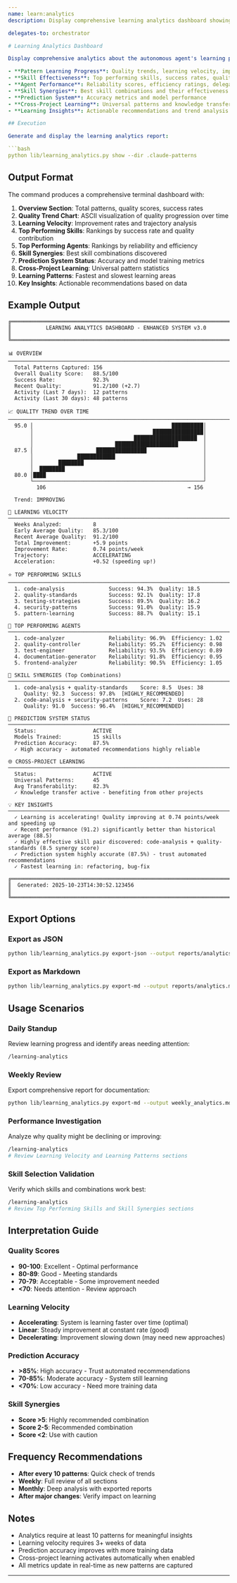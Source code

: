 ```yaml
---
name: learn:analytics
description: Display comprehensive learning analytics dashboard showing pattern learning progress, skill effectiveness, prediction accuracy, and improvement trends

delegates-to: orchestrator

# Learning Analytics Dashboard

Display comprehensive analytics about the autonomous agent's learning progress, including:

- **Pattern Learning Progress**: Quality trends, learning velocity, improvement rates
- **Skill Effectiveness**: Top performing skills, success rates, quality contributions
- **Agent Performance**: Reliability scores, efficiency ratings, delegation patterns
- **Skill Synergies**: Best skill combinations and their effectiveness
- **Prediction System**: Accuracy metrics and model performance
- **Cross-Project Learning**: Universal patterns and knowledge transfer
- **Learning Insights**: Actionable recommendations and trend analysis

## Execution

Generate and display the learning analytics report:

```bash
python lib/learning_analytics.py show --dir .claude-patterns
```

## Output Format

The command produces a comprehensive terminal dashboard with:

1. **Overview Section**: Total patterns, quality scores, success rates
2. **Quality Trend Chart**: ASCII visualization of quality progression over time
3. **Learning Velocity**: Improvement rates and trajectory analysis
4. **Top Performing Skills**: Rankings by success rate and quality contribution
5. **Top Performing Agents**: Rankings by reliability and efficiency
6. **Skill Synergies**: Best skill combinations discovered
7. **Prediction System Status**: Accuracy and model training metrics
8. **Cross-Project Learning**: Universal pattern statistics
9. **Learning Patterns**: Fastest and slowest learning areas
10. **Key Insights**: Actionable recommendations based on data

## Example Output

```
╔═══════════════════════════════════════════════════════════════════════════╗
║           LEARNING ANALYTICS DASHBOARD - ENHANCED SYSTEM v3.0           ║
╚═══════════════════════════════════════════════════════════════════════════╝

📊 OVERVIEW
───────────────────────────────────────────────────────────────────────────
  Total Patterns Captured: 156
  Overall Quality Score:   88.5/100
  Success Rate:            92.3%
  Recent Quality:          91.2/100 (+2.7)
  Activity (Last 7 days):  12 patterns
  Activity (Last 30 days): 48 patterns

📈 QUALITY TREND OVER TIME
───────────────────────────────────────────────────────────────────────────
  95.0 │                                            ██████████│
       │                                      ████████████████│
       │                                ████████████████████  │
       │                          ████████████████████        │
  87.5 │                    ████████████████                  │
       │              ████████████                            │
       │        ████████                                      │
       │  ████████                                            │
  80.0 │████                                                  │
       └──────────────────────────────────────────────────────┘
         106                                             → 156

  Trend: IMPROVING

🚀 LEARNING VELOCITY
───────────────────────────────────────────────────────────────────────────
  Weeks Analyzed:          8
  Early Average Quality:   85.3/100
  Recent Average Quality:  91.2/100
  Total Improvement:       +5.9 points
  Improvement Rate:        0.74 points/week
  Trajectory:              ACCELERATING
  Acceleration:            +0.52 (speeding up!)

⭐ TOP PERFORMING SKILLS
───────────────────────────────────────────────────────────────────────────
  1. code-analysis              Success: 94.3%  Quality: 18.5
  2. quality-standards          Success: 92.1%  Quality: 17.8
  3. testing-strategies         Success: 89.5%  Quality: 16.2
  4. security-patterns          Success: 91.0%  Quality: 15.9
  5. pattern-learning           Success: 88.7%  Quality: 15.1

🤖 TOP PERFORMING AGENTS
───────────────────────────────────────────────────────────────────────────
  1. code-analyzer              Reliability: 96.9%  Efficiency: 1.02
  2. quality-controller         Reliability: 95.2%  Efficiency: 0.98
  3. test-engineer              Reliability: 93.5%  Efficiency: 0.89
  4. documentation-generator    Reliability: 91.8%  Efficiency: 0.95
  5. frontend-analyzer          Reliability: 90.5%  Efficiency: 1.05

🔗 SKILL SYNERGIES (Top Combinations)
───────────────────────────────────────────────────────────────────────────
  1. code-analysis + quality-standards    Score: 8.5  Uses: 38
     Quality: 92.3  Success: 97.8%  [HIGHLY_RECOMMENDED]
  2. code-analysis + security-patterns    Score: 7.2  Uses: 28
     Quality: 91.0  Success: 96.4%  [HIGHLY_RECOMMENDED]

🎯 PREDICTION SYSTEM STATUS
───────────────────────────────────────────────────────────────────────────
  Status:                  ACTIVE
  Models Trained:          15 skills
  Prediction Accuracy:     87.5%
  ✓ High accuracy - automated recommendations highly reliable

🌐 CROSS-PROJECT LEARNING
───────────────────────────────────────────────────────────────────────────
  Status:                  ACTIVE
  Universal Patterns:      45
  Avg Transferability:     82.3%
  ✓ Knowledge transfer active - benefiting from other projects

💡 KEY INSIGHTS
───────────────────────────────────────────────────────────────────────────
  ✓ Learning is accelerating! Quality improving at 0.74 points/week and speeding up
  ✓ Recent performance (91.2) significantly better than historical average (88.5)
  ✓ Highly effective skill pair discovered: code-analysis + quality-standards (8.5 synergy score)
  ✓ Prediction system highly accurate (87.5%) - trust automated recommendations
  ✓ Fastest learning in: refactoring, bug-fix

╔═══════════════════════════════════════════════════════════════════════════╗
║  Generated: 2025-10-23T14:30:52.123456                                   ║
╚═══════════════════════════════════════════════════════════════════════════╝
```

## Export Options

### Export as JSON
```bash
python lib/learning_analytics.py export-json --output reports/analytics.json --dir .claude-patterns
```

### Export as Markdown
```bash
python lib/learning_analytics.py export-md --output reports/analytics.md --dir .claude-patterns
```

## Usage Scenarios

### Daily Standup
Review learning progress and identify areas needing attention:
```bash
/learning-analytics
```

### Weekly Review
Export comprehensive report for documentation:
```bash
python lib/learning_analytics.py export-md --output weekly_analytics.md
```

### Performance Investigation
Analyze why quality might be declining or improving:
```bash
/learning-analytics
# Review Learning Velocity and Learning Patterns sections
```

### Skill Selection Validation
Verify which skills and combinations work best:
```bash
/learning-analytics
# Review Top Performing Skills and Skill Synergies sections
```

## Interpretation Guide

### Quality Scores
- **90-100**: Excellent - Optimal performance
- **80-89**: Good - Meeting standards
- **70-79**: Acceptable - Some improvement needed
- **<70**: Needs attention - Review approach

### Learning Velocity
- **Accelerating**: System is learning faster over time (optimal)
- **Linear**: Steady improvement at constant rate (good)
- **Decelerating**: Improvement slowing down (may need new approaches)

### Prediction Accuracy
- **>85%**: High accuracy - Trust automated recommendations
- **70-85%**: Moderate accuracy - System still learning
- **<70%**: Low accuracy - Need more training data

### Skill Synergies
- **Score >5**: Highly recommended combination
- **Score 2-5**: Recommended combination
- **Score <2**: Use with caution

## Frequency Recommendations

- **After every 10 patterns**: Quick check of trends
- **Weekly**: Full review of all sections
- **Monthly**: Deep analysis with exported reports
- **After major changes**: Verify impact on learning

## Notes

- Analytics require at least 10 patterns for meaningful insights
- Learning velocity requires 3+ weeks of data
- Prediction accuracy improves with more training data
- Cross-project learning activates automatically when enabled
- All metrics update in real-time as new patterns are captured
---
```

